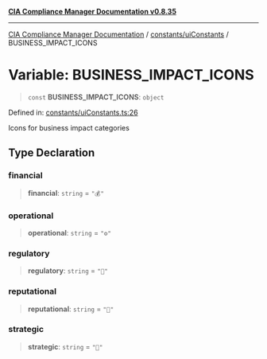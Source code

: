 [**CIA Compliance Manager Documentation v0.8.35**](../../../README.md)

***

[CIA Compliance Manager Documentation](../../../modules.md) / [constants/uiConstants](../README.md) / BUSINESS\_IMPACT\_ICONS

# Variable: BUSINESS\_IMPACT\_ICONS

> `const` **BUSINESS\_IMPACT\_ICONS**: `object`

Defined in: [constants/uiConstants.ts:26](https://github.com/Hack23/cia-compliance-manager/blob/b297770fc62abf558e2711cd029bbbe74e6c5cfb/src/constants/uiConstants.ts#L26)

Icons for business impact categories

## Type Declaration

### financial

> **financial**: `string` = `"💰"`

### operational

> **operational**: `string` = `"⚙️"`

### regulatory

> **regulatory**: `string` = `"📜"`

### reputational

> **reputational**: `string` = `"👥"`

### strategic

> **strategic**: `string` = `"🎯"`

